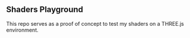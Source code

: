 ## Shaders Playground

This repo serves as a proof of concept to test my shaders on a THREE.js environment.